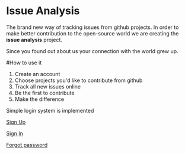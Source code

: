 # Issue Analysis

The brand new way of tracking issues from github projects. In order to make better contribution to the open-source world we are creating the **issue analysis** project. 

Since you found out about us your connection with the world grew up. 

#How to use it

1. Create an account
2. Choose projects you'd like to contribute from github
3. Track all new issues online
4. Be the first to contribute
5. Make the difference

Simple login system is implemented

[Sign Up](http://185.143.173.229/accounts/signup/)

[Sign In](http://185.143.173.229/accounts/login/)

[Forgot password](http://185.143.173.229/accounts/password/reset/)

